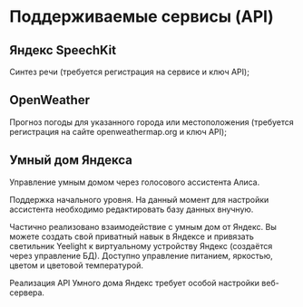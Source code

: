 # Поддерживаемые сервисы (API)

## Яндекс SpeechKit

Синтез речи (требуется регистрация на сервисе и ключ API);

## OpenWeather

Прогноз погоды для указанного города или местоположения (требуется регистрация на сайте openweathermap.org и ключ API);

## Умный дом Яндекса

Управление умным домом через голосового ассистента Алиса.

Поддержка начального уровня. На данный момент для настройки ассистента необходимо редактировать базу данных внучную.

Частично реализовано взаимодействие с умным дом от Яндекс. Вы можете создать свой приватный навык в Яндексе и привязать светильник Yeelight к виртуальному устройству Яндекс (создаётся через управление БД). Доступно управление питанием, яркостью, цветом и цветовой температурой.

Реализация API Умного дома Яндекс требует особой настройки веб-сервера.
